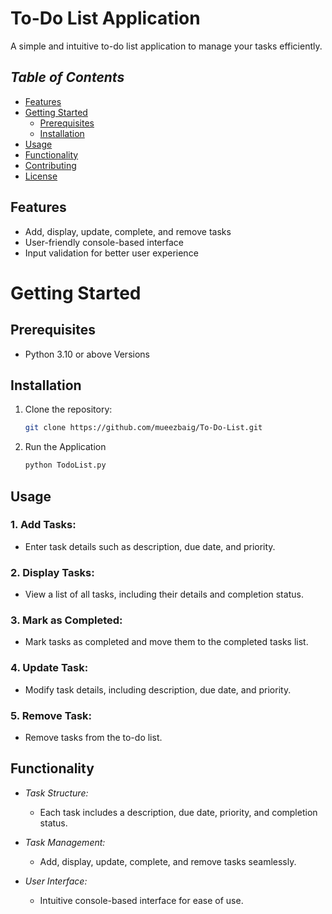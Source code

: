 # **To-Do List Application**
A simple and intuitive to-do list application to manage your tasks efficiently.

## _Table of Contents_

- [Features](#features)
- [Getting Started](#getting-started)
  - [Prerequisites](#prerequisites)
  - [Installation](#installation)
- [Usage](#usage)
- [Functionality](#functionality)
- [Contributing](#contributing)
- [License](#license)

## Features

- Add, display, update, complete, and remove tasks
- User-friendly console-based interface
- Input validation for better user experience

# Getting Started

## Prerequisites

- Python 3.10 or above Versions

## Installation

1. Clone the repository:

   ```bash
   git clone https://github.com/mueezbaig/To-Do-List.git

2. Run the Application
    ```bash
    python TodoList.py

## Usage

### 1. Add Tasks:
  - Enter task details such as description, due date, and priority.

### 2. Display Tasks:
  - View a list of all tasks, including their details and completion status.
    
### 3. Mark as Completed:
  - Mark tasks as completed and move them to the completed tasks list.

### 4. Update Task:
  - Modify task details, including description, due date, and priority.
    
### 5. Remove Task:
  - Remove tasks from the to-do list.

## Functionality

- *Task Structure:*
    - Each task includes a description, due date, priority, and completion status.

- *Task Management:*
    - Add, display, update, complete, and remove tasks seamlessly.

- *User Interface:*
    - Intuitive console-based interface for ease of use.






    
